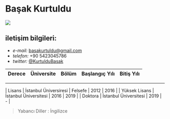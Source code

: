 # Başak Kurtuldu

![](https://avatars3.githubusercontent.com/u/47870917?s=460&v=49)

## iletişim bilgileri:  
- *e-mail:* [basakurtuldu@gmail.com](mailto:basakurtuldu@gmail.com)
- *telefon:* +90 5423045786
- *twitter:* [@KurtulduBasak](https://twitter.com/KurtulduBasak)


| Derece | Üniversite | Bölüm | Başlangıç Yılı | Bitiş Yılı |
| --- | --- | --- | --- | --- |
 ----------------------------- 
| Lisans | İstanbul Üniversiresi | Felsefe | 2012 | 2016 |
| Yüksek Lisans | İstanbul Üniversitesi | 2016 | 2019 |
| Doktora | İstanbul Üniversitesi | 2019 | - | 


> Yabancı Diller : İngilizce 

